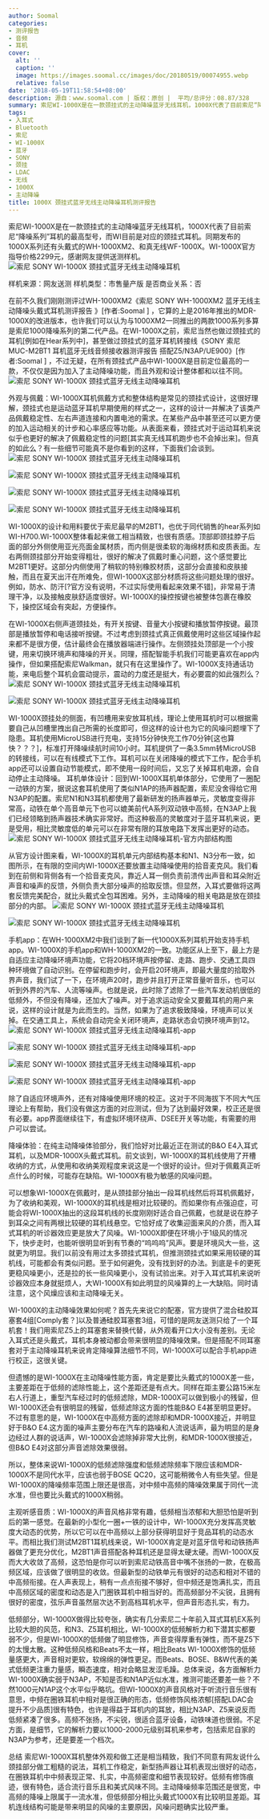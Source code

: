 ```yaml
---
author: Soomal
categories:
- 测评报告
- 音频
- 耳机
cover:
  alt: ''
  caption: ''
  image: https://images.soomal.cc/images/doc/20180519/00074955.webp
  relative: false
date: '2018-05-19T11:58:54+08:00'
description: 源自：www.soomal.com | 版权：原创 |  平均/总评分：08.87/328
summary: 索尼WI-1000X是在一款颈挂式的主动降噪蓝牙无线耳机，1000X代表了目前索尼“降噪系列”耳机的最高型号，而WI目前是对应的颈挂式耳机。WI-1000X官方指导价格2299元，和WH-1000XM2、WI-1000X同期发布……
tags:
- 入耳式
- Bluetooth
- 索尼
- WI-1000X
- 蓝牙
- SONY
- 颈挂
- LDAC
- 无线
- 1000X
- 主动降噪
title: 1000X 颈挂式蓝牙无线主动降噪耳机测评报告
---
```


索尼WI-1000X是在一款颈挂式的主动降噪蓝牙无线耳机，1000X代表了目前索尼“降噪系列”耳机的最高型号，而WI目前是对应的颈挂式耳机。同期发布的1000X系列还有头戴式的WH-1000XM2、和真无线WF-1000X。WI-1000X官方指导价格2299元，感谢网友提供送测样机。
![索尼 SONY WI-1000X 颈挂式蓝牙无线主动降噪耳机](https://images.soomal.cc/images/doc/20180512/00074810.webp)





样机来源：网友送测
样机类型：市售量产版
是否商业关系：否

在前不久我们刚刚测评过WH-1000XM2《索尼 SONY WH-1000XM2 蓝牙无线主动降噪头戴式耳机测评报告 》[作者:Soomal ]
，它算的上是2016年推出的MDR-1000X的改进版本，也许我们可以认为与1000XM2一同推出的两款1000系列多算是索尼1000降噪系列的第二代产品。在WI-1000X之前，索尼当然也做过颈挂式的耳机[例如在Hear系列中]，甚至做过颈挂式的蓝牙耳机转接线《SONY 索尼 MUC-M2BT1 耳机蓝牙无线音频接收器测评报告 搭配Z5/N3AP/UE900》[作者:Soomal ]
，不过无疑，在所有颈挂式产品中WI-1000X是目前定位最高的一款，不仅仅是因为加入了主动降噪功能，而且外观和设计整体都和以往不同。
![索尼 SONY WI-1000X 颈挂式蓝牙无线主动降噪耳机](https://images.soomal.cc/images/doc/20180512/00074809.webp)




外观与佩戴：WI-1000X耳机佩戴方式和整体结构是常见的颈挂式设计，这很好理解，颈挂式也是运动蓝牙耳机早期使用的样式之一，这样的设计一并解决了该类产品佩戴稳定性、左右声道连接和内置电池的需求。在某些产品中甚至还可以更方便的加入运动相关的计步和心率感应等功能。从表面来看，颈挂式对于运动耳机来说似乎也更好的解决了佩戴稳定性的问题[其实真无线耳机跑步也不会掉出来]。但真的如此么？有一些细节可能真不是你看到的这样，下面我们会谈到。
![索尼 SONY WI-1000X 颈挂式蓝牙无线主动降噪耳机](https://images.soomal.cc/images/doc/20180512/00074811_01.webp)




![索尼 SONY WI-1000X 颈挂式蓝牙无线主动降噪耳机](https://images.soomal.cc/images/doc/20180512/00074812_01.webp)




![索尼 SONY WI-1000X 颈挂式蓝牙无线主动降噪耳机](https://images.soomal.cc/images/doc/20180512/00074814_01.webp)




![索尼 SONY WI-1000X 颈挂式蓝牙无线主动降噪耳机](https://images.soomal.cc/images/doc/20180512/00074815_01.webp)




WI-1000X的设计和用料要优于索尼最早的M2BT1，也优于同代销售的hear系列如WI-H700.WI-1000X整体看起来做工相当精致，也很有质感。顶部即颈挂脖子后面的部分外侧使用亚光亮面金属材质，而内侧是很柔软的海绵材质和皮质表面。左右两侧颈挂部分开始变得粗壮，很好的解决了佩戴时重心问题，这个感觉要比M2BT1更好。这部分内侧使用了稍软的特别橡胶材质，这部分会直接和皮肤接触，而且在夏天出汗在所难免，但WI-1000X这部分材质将这些问题处理的很好。例如，防水、防汗[?官方没有说明，不过实际使用看起来效果不错]，非常易于清理干净，以及接触皮肤舒适度很好。WI-1000X的操控按键也被整体包裹在橡胶下，操控区域会有突起，方便操作。

在WI-1000X右侧声道颈挂处，有开关按键、音量大小按键和播放暂停按键。最顶部是播放暂停和电话接听按键。不过考虑到颈挂式真正佩戴使用时这些区域操作起来都不是很方便，估计最终会在播放器端进行操作。左侧颈挂处顶部是一个小按键，用来切换环境声和降噪的开关。同理，搭配智能手机我们可能更喜欢在app内操作，但如果搭配索尼Walkman，就只有在这里操作了。WI-1000X支持通话功能，来电后整个耳机会震动提示，震动的力度还是挺大，有必要震的如此强烈么？
![索尼 SONY WI-1000X 颈挂式蓝牙无线主动降噪耳机](https://images.soomal.cc/images/doc/20180512/00074824_01.webp)




![索尼 SONY WI-1000X 颈挂式蓝牙无线主动降噪耳机](https://images.soomal.cc/images/doc/20180512/00074825_01.webp)




WI-1000X颈挂处的侧面，有凹槽用来安放耳机线，理论上使用耳机时可以根据需要自己从凹槽里拽出自己所需的长度即可，但这样的设计也为它的风噪问题埋下了隐患。耳机使用MicroUSB进行充电，支持15分钟快充工作70分钟[这也算快？？？]，标准打开降噪续航时间10小时。耳机提供了一条3.5mm转MicroUSB的转接线，可以在有线模式下工作。耳机可以在关闭降噪的模式下工作，配合手机app还可以设置自动节能模式，即不使用一段时间后，又忘了关掉耳机电源，会自动停止主动降噪。
耳机单体设计：回到WI-1000X耳机单体部分，它使用了一圈配一动铁的方案，据说这套耳机使用了类似N1AP的扬声器配置，索尼没舍得给它用N3AP的配置。索尼N1和N3耳机都使用了最新研发的扬声器单元，灵敏度变得非常高，动铁在单个高音单元下也可以媲美前代A系列双动铁中高频，在N3AP上我们已经领略到扬声器技术确实非常好。而这种极高的灵敏度对于蓝牙耳机来说，更是受用，相比灵敏度低的单元可以在非常有限的耳放电路下发挥出更好的动态。
![索尼 SONY WI-1000X 颈挂式蓝牙无线主动降噪耳机-官方内部结构图](https://images.soomal.cc/images/doc/20180519/00074954.webp)




从官方设计图来看，WI-1000X的耳机单元内部结构基本和N1、N3分布一致，如图所示，在有限的空间内WI-1000X还要放置主动降噪使用的拾音麦克风。我们看到在前侧和背侧各有一个拾音麦克风，靠近人耳一侧负责前溃传出声音和耳朵附近声音和噪声的反馈，外侧负责大部分噪声的拾取反馈。但显然，入耳式要做将这两套反馈完美配合，就比头戴式全包耳困难。另外，主动降噪的相关电路是放在颈挂部分的内部。
![索尼 SONY WI-1000X 颈挂式蓝牙无线主动降噪耳机](https://images.soomal.cc/images/doc/20180512/00074817.webp)




![索尼 SONY WI-1000X 颈挂式蓝牙无线主动降噪耳机](https://images.soomal.cc/images/doc/20180512/00074818.webp)




手机app：在WH-1000XM2中我们谈到了新一代1000X系列耳机开始支持手机app。WI-1000X的手机app和WH-1000XM2的一致。功能区从上至下，最上方是自适应主动降噪环境声功能，它将20档环境声按停留、走路、跑步、交通工具四种环境做了自动识别。在停留和跑步时，会开启20环境声，即最大量度的拾取外界声音，我们试了一下，在环境声20时，跑步并且打开正常音量听音乐，也可以听到外界的汽车、人流等噪声。也就是说，此时除了滤除了一些汽车发动机很低的低频外，不但没有降噪，还加大了噪声。对于追求运动安全又要戴耳机的用户来说，这样的设计就是为此而生的。当然，如果为了追求极致降噪，环境声可以关掉。在交通工具上，系统会自动完全关闭环境声，走路状态会切换环境声到12。
![索尼 SONY WI-1000X 颈挂式蓝牙无线主动降噪耳机-app](https://images.soomal.cc/images/doc/20180519/00074950_01.webp)




![索尼 SONY WI-1000X 颈挂式蓝牙无线主动降噪耳机-app](https://images.soomal.cc/images/doc/20180519/00074951_01.webp)




![索尼 SONY WI-1000X 颈挂式蓝牙无线主动降噪耳机-app](https://images.soomal.cc/images/doc/20180519/00074952_01.webp)




![索尼 SONY WI-1000X 颈挂式蓝牙无线主动降噪耳机-app](https://images.soomal.cc/images/doc/20180519/00074953_01.webp)




除了自适应环境声外，还有对降噪使用环境的校正。这对于不同海拔下不同大气压理论上有帮助，我们没有做这方面的对应测试，但为了达到最好效果，校正还是很有必要。app界面继续往下，有虚拟环境环绕声、DSEE开关等功能，有需要的用户可以尝试。

降噪体验：在纯主动降噪体验部分，我们恰好对比最近正在测试的B&O E4入耳式耳机，以及MDR-1000X头戴式耳机。前文谈到，WI-1000X的耳机线使用了开槽收纳的方式，从使用和收纳美观程度来说这是一个很好的设计。但对于佩戴真正听点什么的时候，可能存在缺陷。WI-1000X有极为敏感的风噪问题。

可以想象WI-1000X在佩戴时，是从颈挂部分抽出一段耳机线然后将耳机佩戴好，为了收纳和美观，WI-1000X的耳机线是相对比较硬的。而如果你有点强迫症，可能会将WI-1000X抽出的这段耳机线的长度刚刚好适合自己佩戴，也就是说在脖子到耳朵之间有两根比较硬的耳机线悬空。它恰好成了收集迎面来风的介质，而入耳式耳机的听诊器效应更是放大了风噪。WI-1000X即便在环境小于1级风的情况下，快步走时，也能听很明显听到有节奏的“呜呜呜”风声。要是环境风大一些，这就更为明显。我们以前没有用过太多颈挂式耳机，但推测颈挂式如果采用较硬的耳机线，可能都会有类似问题。至于如何避免，没有找到好的办法。到底是卡的更死更稳风噪更小，还是拉的长一些风噪更小，没有试验出来。对于入耳式耳机来说听诊器效应本身就挺烦人，大WI-1000X有如此明显的风噪算的上一大缺陷。同时请注意，这个风燥应该和主动降噪无关。

WI-1000X的主动降噪效果如何呢？首先先来说它的配塞，官方提供了混合硅胶耳塞套4组[Comply套？]以及普通硅胶耳塞套3组，可惜的是网友送测只给了一个耳机套！我们用索尼Z5上的耳塞套来替换代替，从外观看开口大小没有差别。无论入耳式还是头戴式，耳机本身被动都会带来很明显的降噪效果。但是搭配不同耳塞套对于主动降噪耳机来说肯定降噪算法细节不同，WI-1000X可以配合手机app进行校正，这很关键。

但遗憾的是WI-1000X在主动降噪性能方面，肯定是要比头戴式的1000X差一些，主要差距在于低频的滤除性能上，这个差距还是有点大。同样在距主要公路15米左右人行道上，重型汽车经过时的低频滤除，MDR-1000X可以做到极小的残留，但WI-1000X还会有很明显的残留，低频滤除这方面的性能B&O E4甚至明显更好。不过有意思的是，WI-1000X在中高频方面的滤除却和MDR-1000X接近，并明显好于B&O E4.这方面的噪声主要分布在汽车的路噪和人流说话声，最为明显的是身边经过人群的说话声，WI-1000X会滤除掉非常大比例，和MDR-1000X很接近，但B&O E4对这部分声音滤除效果很弱。

所以，整体来说WI-1000X的低频滤除强度和低频滤除频率下限应该和MDR-1000X不是同代水平，应该也弱于BOSE QC20，这可能稍微令人有些失望。但是WI-1000X的降噪频率范围上限还是很高，对中频中高频的降噪效果属于同代一流水准，但也要比头戴式的1000X稍弱。

主观听感音质：WI-1000X的声音风格非常有趣，低频相当浓郁和大胆恐怕是听到后的第一感觉。在最新的小型化一圈+一铁的设计中，WI-1000X充分发挥高灵敏度大动态的优势，所以它可以在中高频以上部分获得明显好于竞品耳机的动态水平。而相比我们测试M2BT1耳机线来说，WI-1000X肯定是对蓝牙信号和动铁扬声器做了更充分优化，M2BT1声音搭配各种耳机还是显得太硬太硬。而WI-1000X反而大大收敛了高频，这恐怕是你可以听到索尼动铁高音中嘴不张扬的一款，在极高频区域，应该做了很明显的收敛。但最新型的动铁单元有很好的动态和相对不错的中高频衔接。在人声表现上，稍有一点点衔接不够好，但中频还是饱满扎实，而且中高频区域的密度和动态是入门圈铁耳机中相当好的。而高频部分不尖锐，且拥有很好的密度，弦乐声音虽然层次达不到高档耳机水平，但声音形态扎实，有力。

低频部分，WI-1000X做得比较夸张，确实有几分索尼二十年前入耳式耳机EX系列比较大胆的风范，和N3、Z5耳机相比，WI-1000X的低频解析力和下潜其实都要弱不少，但是WI-1000X的低频做了明显修饰，声音变得厚重有弹性，而不是Z5下的太慢太散。这种低频风格和Beats不太一样，相比Beats WI-1000X修饰的低频量感更大，声音相对更软，软绵绵的弹性更足。而Beats、BOSE、B&W代表的美式低频更注重力量感，瞬态速度，相对会略显发涩毛躁。总体来说，各方面解析力WI-1000X确实弱于N3AP，不知是否和N1AP近似水准，推测可能还要差一些？不然1000元N1AP这个水平似乎略坑。但WI-1000X的声音风格对于听流行音乐很有意思，中频在圈铁耳机中相对是很正确的形态，低频修饰风格浓郁[搭配LDAC会提升不少品质]很有特色，也许是得益于耳机内的耳放，相比N3AP、Z5来说反而低频紧凑了很多。高频不张扬，不尖锐，很适合蓝牙设备，动铁味道也很弱。不足方面，是细节，它的解析力要以1000-2000元级别耳机来参考，包括索尼自家的N3AP为参考，还是要差一个档次。

总结
索尼WI-1000X耳机整体外观和做工还是相当精致，我们不同意有网友说什么颈挂部分做工粗糙的说法，耳机工作稳定，新型扬声器让耳机表现出很好的动态，在圈铁耳机中中频表现正常、扎实，中高频密度和细节表现较好。低频有修饰痕迹，很有特色，适合流行音乐且和美式风味不同。主动降噪频率范围还是很宽，中高频的降噪上限属于一流水准，但低频部分相比头戴式1000X有比较明显差距。耳机连线结构可能是带来明显的风噪的主要原因，风噪问题确实比较严重。